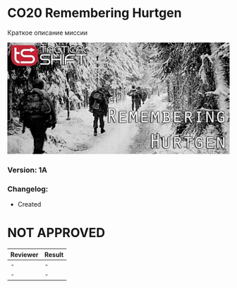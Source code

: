 # CO20 Remembering Hurtgen
Краткое описание миссии

<img src='https://github.com/rempopo/CO20_Remembering_Hurtgen_1A.tem_ihantalaw/raw/master/overview.jpg' />	

### Version: 1A

### Changelog:
- Created

# NOT APPROVED
| Reviewer | Result |
| ------------ | ------------- |
| - | - |
| - | - |
